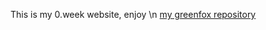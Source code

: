 This is my 0.week website, enjoy \n
[my greenfox repository](https://github.com/green-fox-academy/sabyanna)

